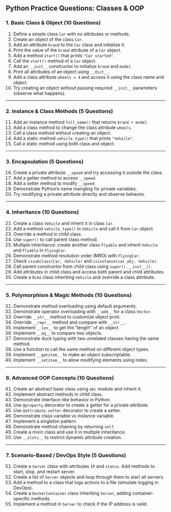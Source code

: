 ## **Python Practice Questions: Classes & OOP**

### **1. Basic Class & Object (10 Questions)**

1. Define a simple class `Car` with no attributes or methods.
2. Create an object of the class `Car`.
3. Add an attribute `brand` to the `Car` class and initialize it.
4. Print the value of the `brand` attribute of a `Car` object.
5. Add a method `start()` that prints `"Car started"`.
6. Call the `start()` method of a `Car` object.
7. Add an `__init__` constructor to initialize `brand` and `model`.
8. Print all attributes of an object using `__dict__`.
9. Add a class attribute `wheels = 4` and access it using the class name and object.
10. Try creating an object without passing required `__init__` parameters (observe what happens).

---

### **2. Instance & Class Methods (5 Questions)**

11. Add an instance method `full_name()` that returns `brand + model`.
12. Add a class method to change the class attribute `wheels`.
13. Call a class method without creating an object.
14. Add a static method `vehicle_type()` that prints `"Vehicle"`.
15. Call a static method using both class and object.

---

### **3. Encapsulation (5 Questions)**

16. Create a private attribute `__speed` and try accessing it outside the class.
17. Add a getter method to access `__speed`.
18. Add a setter method to modify `__speed`.
19. Demonstrate Python’s name mangling for private variables.
20. Try modifying a private attribute directly and observe behavior.

---

### **4. Inheritance (10 Questions)**

21. Create a class `Vehicle` and inherit it in class `Car`.
22. Add a method `vehicle_type()` in `Vehicle` and call it from `Car` object.
23. Override a method in child class.
24. Use `super()` to call parent class method.
25. Multiple inheritance: create another class `Flyable` and inherit `Vehicle` and `Flyable` in `FlyingCar`.
26. Demonstrate method resolution order (MRO) with `FlyingCar`.
27. Check `issubclass(Car, Vehicle)` and `isinstance(car_obj, Vehicle)`.
28. Call parent constructor from child class using `super().__init__()`.
29. Add attributes in child class and access both parent and child attributes.
30. Create a `Bike` class inheriting `Vehicle` and override a class attribute.

---

### **5. Polymorphism & Magic Methods (10 Questions)**

31. Demonstrate method overloading using default arguments.
32. Demonstrate operator overloading with `__add__` for a class `Vector`.
33. Override `__str__` method to customize object print.
34. Override `__repr__` method and compare with `__str__`.
35. Implement `__len__` to get the “length” of an object.
36. Implement `__eq__` to compare two objects.
37. Demonstrate duck typing with two unrelated classes having the same method.
38. Use a function to call the same method on different object types.
39. Implement `__getitem__` to make an object subscriptable.
40. Implement `__setitem__` to allow modifying elements using index.

---

### **6. Advanced OOP Concepts (10 Questions)**

41. Create an abstract base class using `abc` module and inherit it.
42. Implement abstract methods in child class.
43. Demonstrate interface-like behavior in Python.
44. Use `@property` decorator to create a getter for a private attribute.
45. Use `@attribute.setter` decorator to create a setter.
46. Demonstrate class variable vs instance variable.
47. Implement a singleton pattern.
48. Demonstrate method chaining by returning `self`.
49. Create a mixin class and use it in multiple inheritance.
50. Use `__slots__` to restrict dynamic attribute creation.

---

### **7. Scenario-Based / DevOps Style (5 Questions)**

51. Create a `Server` class with attributes `IP` and `status`. Add methods to start, stop, and restart server.
52. Create a list of `Server` objects and loop through them to start all servers.
53. Add a method to a class that logs actions to a file (simulate logging in DevOps).
54. Create a `DockerContainer` class inheriting `Server`, adding container-specific methods.
55. Implement a method in `Server` to check if the IP address is valid.

